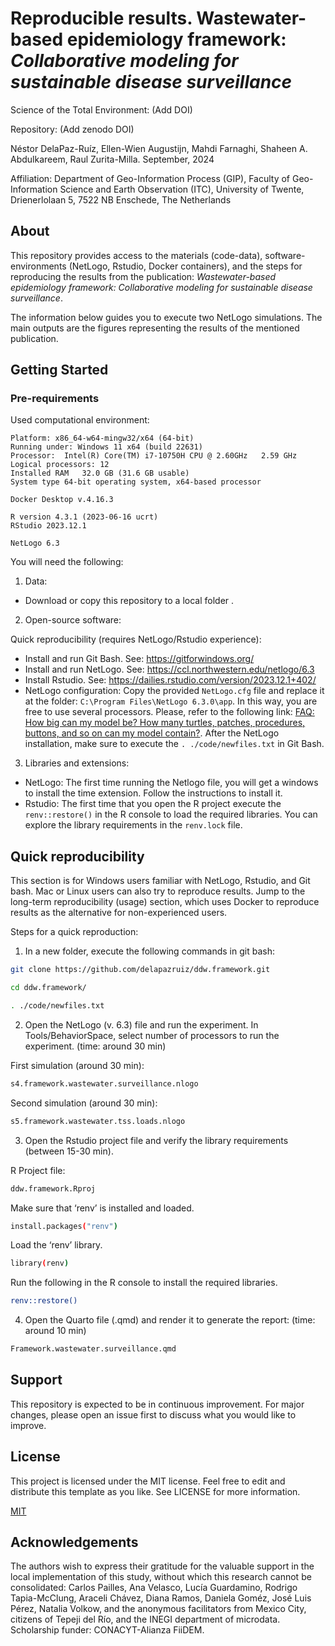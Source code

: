 

**Reproducible results. Wastewater-based epidemiology framework:** 
*Collaborative modeling for sustainable disease surveillance* 
================

Science of the Total Environment: (Add DOI)

Repository: (Add zenodo DOI)

Néstor DelaPaz-Ruíz, Ellen-Wien Augustijn, Mahdi Farnaghi, Shaheen A. Abdulkareem, Raul Zurita-Milla. September, 2024

Affiliation: Department of Geo-Information Process (GIP), Faculty of Geo-Information Science and Earth Observation (ITC), University of Twente, Drienerlolaan 5, 7522 NB Enschede, The Netherlands

## About

This repository provides access to the materials (code-data), software-environments (NetLogo, Rstudio, Docker containers), and the steps for reproducing the results from the publication: *Wastewater-based epidemiology framework: Collaborative modeling for sustainable disease surveillance*.

The information below guides you to execute two NetLogo simulations. The main outputs are the figures representing the results of the mentioned publication.

## Getting Started

### Pre-requirements

Used computational environment:

```         
Platform: x86_64-w64-mingw32/x64 (64-bit) 
Running under: Windows 11 x64 (build 22631)
Processor:  Intel(R) Core(TM) i7-10750H CPU @ 2.60GHz   2.59 GHz
Logical processors: 12 
Installed RAM   32.0 GB (31.6 GB usable)
System type 64-bit operating system, x64-based processor

Docker Desktop v.4.16.3

R version 4.3.1 (2023-06-16 ucrt)
RStudio 2023.12.1

NetLogo 6.3
```

You will need the following:

1.  Data:

-   Download or copy this repository to a local folder .

2.  Open-source software:

Quick reproducibility (requires NetLogo/Rstudio experience):

-   Install and run Git Bash. See: <https://gitforwindows.org/>
-   Install and run NetLogo. See: <https://ccl.northwestern.edu/netlogo/6.3>
-   Install Rstudio. See: <https://dailies.rstudio.com/version/2023.12.1+402/>
-   NetLogo configuration: Copy the provided `NetLogo.cfg` file and replace it at the folder: `C:\Program Files\NetLogo 6.3.0\app`. In this way, you are free to use several processors. Please, refer to the following link: [FAQ: How big can my model be? How many turtles, patches, procedures, buttons, and so on can my model contain?](http://ccl.northwestern.edu/netlogo/docs/faq.html#how-big-can-my-model-be-how-many-turtles-patches-procedures-buttons-and-so-on-can-my-model-contain). After the NetLogo installation, make sure to execute the `. ./code/newfiles.txt` in Git Bash.

3.  Libraries and extensions:

-   NetLogo: The first time running the Netlogo file, you will get a windows to install the time extension. Follow the instructions to install it.
-   Rstudio: The first time that you open the R project execute the `renv::restore()` in the R console to load the required libraries. You can explore the library requirements in the `renv.lock` file.

## Quick reproducibility

This section is for Windows users familiar with NetLogo, Rstudio, and Git bash. Mac or Linux users can also try to reproduce results. Jump to the long-term reproducibility (usage) section, which uses Docker to reproduce results as the alternative for non-experienced users.

Steps for a quick reproduction:

1.  In a new folder, execute the following commands in git bash:

``` bash
git clone https://github.com/delapazruiz/ddw.framework.git
```

``` bash
cd ddw.framework/
```

``` bash
. ./code/newfiles.txt
```

2.  Open the NetLogo (v. 6.3) file and run the experiment. In Tools/BehaviorSpace, select number of processors to run the experiment. (time: around 30 min)

First simulation (around 30 min):

``` bash
s4.framework.wastewater.surveillance.nlogo
```

Second simulation (around 30 min):

``` bash
s5.framework.wastewater.tss.loads.nlogo
```

3.  Open the Rstudio project file and verify the library requirements (between 15-30 min).

R Project file:

``` bash
ddw.framework.Rproj
```

Make sure that ‘renv’ is installed and loaded.

``` bash
install.packages("renv")
```

Load the ‘renv’ library.

``` bash
library(renv)
```

Run the following in the R console to install the required libraries.

``` bash
renv::restore()
```

4.  Open the Quarto file (.qmd) and render it to generate the report: (time: around 10 min)

``` bash
Framework.wastewater.surveillance.qmd
```

## Support

This repository is expected to be in continuous improvement. For major changes, please open an issue first to discuss what you would like to improve.

## License

This project is licensed under the MIT license. Feel free to edit and distribute this template as you like. See LICENSE for more information.

[MIT](https://choosealicense.com/licenses/mit/)

## Acknowledgements

The authors wish to express their gratitude for the valuable support in the local implementation of this study, without which this research cannot be consolidated: Carlos Pailles, Ana Velasco, Lucía Guardamino, Rodrigo Tapia-McClung, Araceli Chávez, Diana Ramos, Daniela Goméz, José Luis Pérez, Natalia Volkow, and the anonymous facilitators from Mexico City, citizens of Tepeji del Río, and the INEGI department of microdata. Scholarship funder: CONACYT-Alianza FiiDEM.
